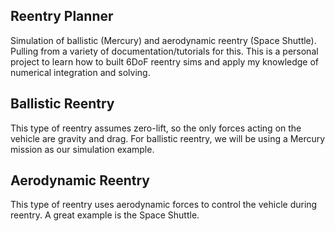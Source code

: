 ## Reentry Planner

Simulation of ballistic (Mercury) and aerodynamic reentry (Space Shuttle). Pulling from a variety of documentation/tutorials for this. 
This is a personal project to learn how to built 6DoF reentry sims and apply my knowledge of numerical integration and solving.

## Ballistic Reentry

This type of reentry assumes zero-lift, so the only forces acting on the vehicle are gravity and drag. For ballistic reentry, 
we will be using a Mercury mission as our simulation example.

## Aerodynamic Reentry

This type of reentry uses aerodynamic forces to control the vehicle during reentry. A great example is the Space Shuttle.
